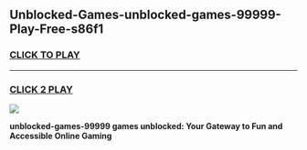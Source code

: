 
## Unblocked-Games-unblocked-games-99999-Play-Free-s86f1
<h3>
<a href="https://premium76.site?title=unblocked-games-99999&ref=20M">CLICK TO PLAY</a></h3>
<hr>

<h3>
<a href="https://premium76.site?title=unblocked-games-99999&ref=20M">CLICK 2 PLAY</a>
  
</h3>

<a href="https://premium76.site?title=unblocked-games-99999&ref=19M"><img src="https://clearcache.store/games.png"></a>


**unblocked-games-99999 games unblocked: Your Gateway to Fun and Accessible Online Gaming**

